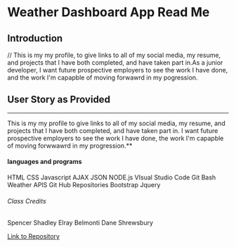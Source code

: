 # Weather Dashboard App Read Me

## Introduction

//
This is my my profile, to give links to all of my social media, my resume, and projects that I have both completed, and have taken part in.As a junior developer, I want future prospective employers to see the work I have done, and the work I'm capapble of moving forwawrd in my pogression.

## User Story as Provided

****


This is my my profile to give links to all of my social media, my resume, and projects that I have both completed, and have taken part in. I want future prospective employers to see the work I have done, the work I'm capapble of moving forwwawrd in my progression.**



#### languages and programs

HTML
CSS
Javascript
AJAX
JSON
NODE.js
VIsual Studio Code
Git Bash
Weather APIS
Git Hub Repositories
Bootstrap
Jquery

###### Class Credits
Spencer Shadley
Elray Belmonti
Dane Shrewsbury


[Link to Repository](https://github.com/remyguts/weatherdashboard)




































